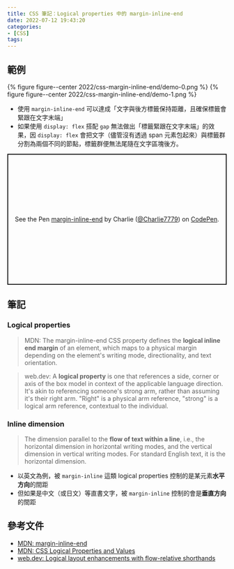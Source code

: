 ```yaml
---
title: CSS 筆記：Logical properties 中的 margin-inline-end
date: 2022-07-12 19:43:20
categories:
- [CSS]
tags:
---
```


## 範例

{% figure figure--center 2022/css-margin-inline-end/demo-0.png %}
{% figure figure--center 2022/css-margin-inline-end/demo-1.png %}

- 使用 `margin-inline-end` 可以達成「文字與後方標籤保持距離，且確保標籤會緊跟在文字末端」
- 如果使用 `display: flex` 搭配 `gap` 無法做出「標籤緊跟在文字末端」的效果，因 `display: flex` 會把文字（儘管沒有透過 span 元素包起來）與標籤群分割為兩個不同的節點，標籤群便無法尾隨在文字區塊後方。

<p class="codepen" data-height="300" data-default-tab="html,result" data-slug-hash="eYMzrqG" data-user="Charlie7779" style="height: 300px; box-sizing: border-box; display: flex; align-items: center; justify-content: center; border: 2px solid; margin: 1em 0; padding: 1em;">
  <span>See the Pen <a href="https://codepen.io/Charlie7779/pen/eYMzrqG">
  margin-inline-end</a> by Charlie (<a href="https://codepen.io/Charlie7779">@Charlie7779</a>)
  on <a href="https://codepen.io">CodePen</a>.</span>
</p>
<script async src="https://cpwebassets.codepen.io/assets/embed/ei.js"></script>

## 筆記
### Logical properties
> MDN: The margin-inline-end CSS property defines the **logical inline end margin** of an element, which maps to a physical margin depending on the element's writing mode, directionality, and text orientation.

> web.dev: A **logical property** is one that references a side, corner or axis of the box model in context of the applicable language direction. It's akin to referencing someone's strong arm, rather than assuming it's their right arm. "Right" is a physical arm reference, "strong" is a logical arm reference, contextual to the individual.

### Inline dimension

> The dimension parallel to the **flow of text within a line**, i.e., the horizontal dimension in horizontal writing modes, and the vertical dimension in vertical writing modes. For standard English text, it is the horizontal dimension.

- 以英文為例，被 `margin-inline` 這類 logical properties 控制的是某元素**水平方向**的間距
- 但如果是中文（或日文）等直書文字，被 `margin-inline` 控制的會是**垂直方向**的間距


## 參考文件
- [MDN: margin-inline-end](https://developer.mozilla.org/en-US/docs/Web/CSS/margin-inline-end)
- [MDN: CSS Logical Properties and Values](https://developer.mozilla.org/en-US/docs/Web/CSS/CSS_Logical_Properties)
- [web.dev: Logical layout enhancements with flow-relative shorthands](https://web.dev/logical-property-shorthands/)